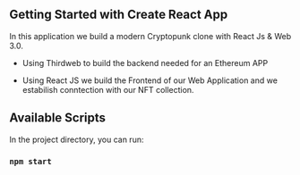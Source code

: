 ## Getting Started with Create React App

In this application we build a modern Cryptopunk clone with React Js & Web 3.0.

- Using Thirdweb to build the backend needed for an Ethereum APP

- Using React JS we build the Frontend of our Web Application and we estabilish conntection with our NFT collection.


## Available Scripts

In the project directory, you can run:

### `npm start`



